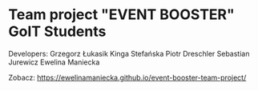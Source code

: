 # Team project "EVENT BOOSTER" GoIT Students

Developers:
Grzegorz Łukasik
Kinga Stefańska
Piotr Dreschler
Sebastian Jurewicz
Ewelina Maniecka

Zobacz: 
https://ewelinamaniecka.github.io/event-booster-team-project/ 
